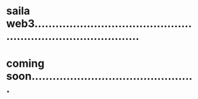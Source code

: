 # saila web3...................................................................................
# coming soon...............................................
